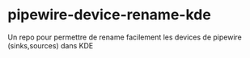 # pipewire-device-rename-kde
Un repo pour permettre de rename facilement les devices de pipewire (sinks,sources) dans KDE
